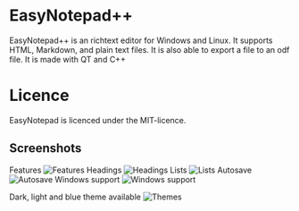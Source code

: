 # EasyNotepad++
EasyNotepad++ is an richtext editor for Windows and Linux. It supports HTML, Markdown, and plain text files. It is also able to export a file to an odf file. It is made with QT and C++

# Licence
EasyNotepad is licenced under the MIT-licence.

## Screenshots

Features
![Features](https://raw.githubusercontent.com/maurictg/EasyNotepadPlusPlus/master/Screenshots/easynp_features.png "Features")
Headings
![Headings](https://raw.githubusercontent.com/maurictg/EasyNotepadPlusPlus/master/Screenshots/headings.png "Headings")
Lists
![Lists](https://raw.githubusercontent.com/maurictg/EasyNotepadPlusPlus/master/Screenshots/lists.png "Lists")
Autosave
![Autosave](https://raw.githubusercontent.com/maurictg/EasyNotepadPlusPlus/master/Screenshots/autosave.png "Autosave")
Windows support
![Windows support](https://raw.githubusercontent.com/maurictg/EasyNotepadPlusPlus/master/Screenshots/windows.png "Windows support")

Dark, light and blue theme available
![Themes](https://raw.githubusercontent.com/maurictg/EasyNotepadPlusPlus/master/Screenshots/themes.png "Themes")
